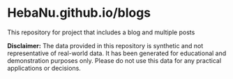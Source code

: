 # HebaNu.github.io/blogs
 This repository for project that includes a blog and multiple posts

**Disclaimer:**
The data provided in this repository is synthetic and not representative of real-world data. It has been generated for educational and demonstration purposes only. Please do not use this data for any practical applications or decisions.
